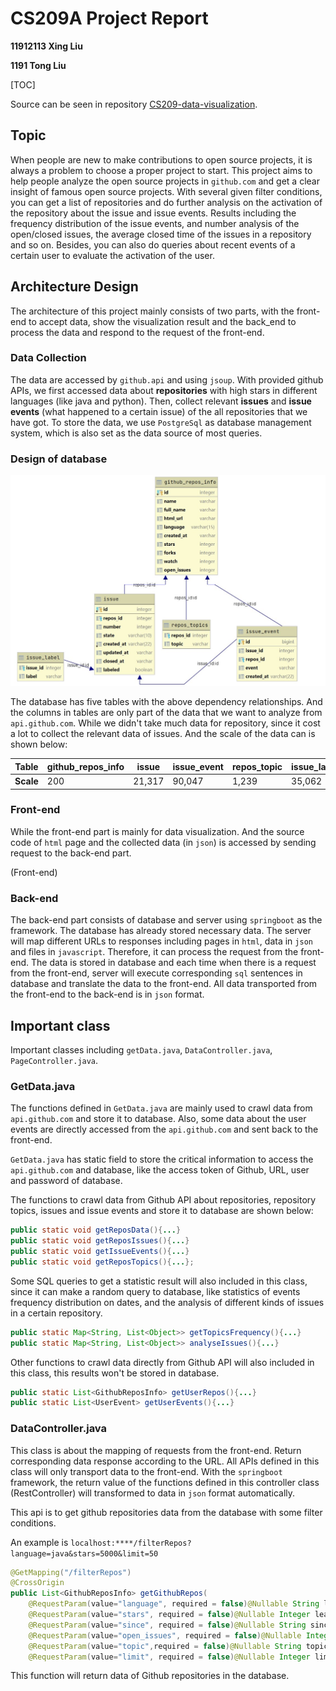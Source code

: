 # CS209A Project Report

**11912113 Xing Liu**

**1191 Tong Liu**

[TOC]

Source can be seen in repository [CS209-data-visualization](https://github.com/Leosang-lx/CS209-data-visualiaztion).

## Topic

When people are new to make contributions to open source projects, it is always a problem to choose a proper project to start. This project aims to help people analyze the open source projects in `github.com` and get a clear insight of famous open source projects. With several given filter conditions, you can get a list of repositories and do further analysis on the activation of the repository about the issue and issue events. Results including the frequency distribution of the issue events, and number analysis of the open/closed issues, the average closed time of the issues in a repository and so on. Besides, you can also do queries about recent events of a certain user to evaluate the activation of the user.

## Architecture Design

The architecture of this project mainly consists of two parts, with the front-end to accept data, show the visualization result and the back_end to process the data and respond to the request of the front-end.

### Data Collection

The data are accessed by `github.api` and using `jsoup`. With provided github APIs, we first accessed data about **repositories** with high stars in different languages (like java and python). Then, collect relevant **issues** and **issue events** (what happened to a certain issue) of the all repositories that we have got. To store the data, we use `PostgreSql` as database management system, which is also set as the data source of most queries.

### Design of database

![database](./database.jpg)

The database has five tables with the above dependency relationships. And the columns in tables are only part of the data that we want to analyze from `api.github.com`. While we didn't take much data for repository, since it cost a lot to collect the relevant data of issues. And the scale of the data can is shown below:

| Table     | github_repos_info | issue  | issue_event | repos_topic | issue_label |
| --------- | ----------------- | ------ | ----------- | ----------- | ----------- |
| **Scale** | 200               | 21,317 | 90,047      | 1,239       | 35,062      |



### Front-end

While the front-end part is mainly for data visualization. And the source code of `html` page and the collected data (in `json`) is accessed by sending request to the back-end part.

(Front-end)

### Back-end

The back-end part consists of database and server using `springboot` as the framework. The database has already stored necessary data. The server will map different URLs to responses including pages in `html`, data in `json` and files in `javascript`. Therefore, it can process the request from the front-end. The data is stored in database and each time when there is a request from the front-end, server will execute corresponding `sql` sentences in database and translate the data to the front-end. All data transported from the front-end to the back-end is in `json` format.

## Important class

Important classes including `getData.java`, `DataController.java`, `PageController.java`.

### GetData.java

The functions defined in `GetData.java` are mainly used to crawl data from `api.github.com` and store it to database. Also, some data about the user events are directly accessed from the `api.github.com` and sent back to the front-end.

`GetData.java` has static field to store the critical information to access the `api.github.com` and database, like the access token of Github, URL, user and password of database.

The functions to crawl data from Github API about repositories, repository topics, issues and issue events and store it to database are shown below:

```java
public static void getReposData(){...}
public static void getReposIssues(){...}
public static void getIssueEvents(){...}
public static void getReposTopics(){...};
```

Some SQL queries to get a statistic result will also included in this class, since it can make a random query to database, like statistics of events frequency distribution on dates, and the analysis of different kinds of issues in a certain repository.

``` java
public static Map<String, List<Object>> getTopicsFrequency(){...}
public static Map<String, List<Object>> analyseIssues(){...}
```

Other functions to crawl data directly from Github API will also included in this class, this results won't be stored in database.

```java
public static List<GithubReposInfo> getUserRepos(){...}
public static List<UserEvent> getUserEvents(){...}
```

### DataController.java

This class is about the mapping of requests from the front-end. Return corresponding data response according to the URL. All APIs defined in this class will only transport data to the front-end. With the `springboot` framework, the return value of the functions defined in this controller class (RestController) will transformed to data in `json` format automatically.

This api is to get github repositories data from the database with some filter conditions.

An example is `localhost:****/filterRepos?language=java&stars=5000&limit=50`

```java
@GetMapping("/filterRepos")
@CrossOrigin
public List<GithubReposInfo> getGithubRepos(
    @RequestParam(value="language", required = false)@Nullable String language,
    @RequestParam(value="stars", required = false)@Nullable Integer least_stars,
    @RequestParam(value="since", required = false)@Nullable String since,
    @RequestParam(value="open_issues", required = false)@Nullable Integer open_issues,
    @RequestParam(value="topic",required = false)@Nullable String topic,
    @RequestParam(value="limit", required = false)@Nullable Integer limit){
```

This function will return data of Github repositories in the database.

